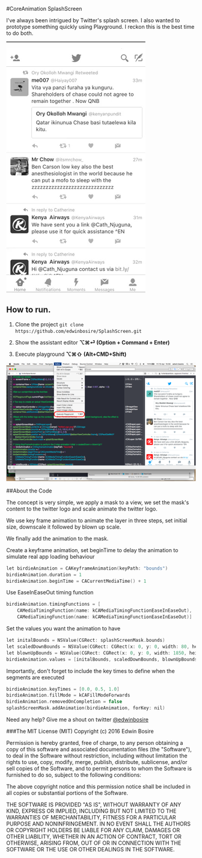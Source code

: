 #CoreAnimation SplashScreen

I've always been intrigued by Twitter's splash screen. I also wanted to prototype something quickly using Playground. I reckon this is the best time to do both.

![gif of animation](https://github.com/edwinbosire/SplashScreen/blob/master/Resources/animation.gif)

## How to run.

1. Clone the project
`git clone https://github.com/edwinbosire/SplashScreen.git`

2. Show the assistant editor **⌥⌘⏎ (Option + Command + Enter)**

3. Execute playground **⌥⌘⇧ (Alt+CMD+Shift)**

![image of execute playground](https://github.com/edwinbosire/SplashScreen/blob/master/Resources/screenshot-executePlayGrounds.png)


##About the Code

The concept is very simple, we apply a mask to a view, we set the mask's content to the twitter logo and scale animate the twitter logo.

We use key frame animation to animate the layer in three steps, set initial size, downscale it followed by blown up scale.

We finally add the animation to the mask.

Create a keyframe animation, set beginTime to delay the animation to simulate real app loading behaviour
```c
let birdieAnimation = CAKeyframeAnimation(keyPath: "bounds")
birdieAnimation.duration = 1
birdieAnimation.beginTime = CACurrentMediaTime() + 1
```
Use EaseInEaseOut timing function
```c
birdieAnimation.timingFunctions = [
	CAMediaTimingFunction(name: kCAMediaTimingFunctionEaseInEaseOut),
	CAMediaTimingFunction(name: kCAMediaTimingFunctionEaseInEaseOut)]
```
Set the values you want the animation to have
```c
let initalBounds = NSValue(CGRect: splashScreenMask.bounds)
let scaledDownBounds = NSValue(CGRect: CGRect(x: 0, y: 0, width: 80, height: 61))
let blownUpBounds = NSValue(CGRect: CGRect(x: 0, y: 0, width: 1850, height: 1500))
birdieAnimation.values = [initalBounds, scaledDownBounds, blownUpBounds]
```
Importantly, don't forget to include the key times to define when the segments are executed
```c
birdieAnimation.keyTimes = [0.0, 0.5, 1.0]
birdieAnimation.fillMode = kCAFillModeForwards
birdieAnimation.removedOnCompletion = false
splashScreenMask.addAnimation(birdieAnimation, forKey: nil)

```

Need any help? Give me a shout on twitter [@edwinbosire](http://www.twitter.com/edwinbosire)

###The MIT License (MIT)
Copyright (c) 2016 Edwin Bosire

Permission is hereby granted, free of charge, to any person obtaining a copy of this software and associated documentation files (the "Software"), to deal in the Software without restriction, including without limitation the rights to use, copy, modify, merge, publish, distribute, sublicense, and/or sell copies of the Software, and to permit persons to whom the Software is furnished to do so, subject to the following conditions:

The above copyright notice and this permission notice shall be included in all copies or substantial portions of the Software.

THE SOFTWARE IS PROVIDED "AS IS", WITHOUT WARRANTY OF ANY KIND, EXPRESS OR IMPLIED, INCLUDING BUT NOT LIMITED TO THE WARRANTIES OF MERCHANTABILITY, FITNESS FOR A PARTICULAR PURPOSE AND NONINFRINGEMENT. IN NO EVENT SHALL THE AUTHORS OR COPYRIGHT HOLDERS BE LIABLE FOR ANY CLAIM, DAMAGES OR OTHER LIABILITY, WHETHER IN AN ACTION OF CONTRACT, TORT OR OTHERWISE, ARISING FROM, OUT OF OR IN CONNECTION WITH THE SOFTWARE OR THE USE OR OTHER DEALINGS IN THE SOFTWARE.
